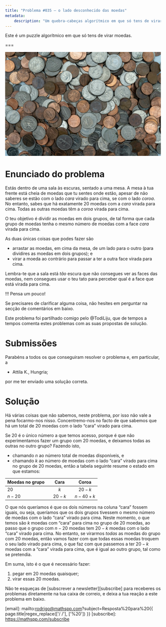 ```yaml
---
title: "Problema #035 – o lado desconhecido das moedas"
metadata:
    description: "Um quebra-cabeças algorítmico em que só tens de virar moedas."
---
```


Este é um puzzle algorítmico em que só tens de virar moedas.

===

![](thumbnail.png "Foto de Michael Longmire no site Unsplash.")

# Enunciado do problema

Estás dentro de uma sala às escuras, sentado a uma mesa.
A mesa à tua frente está cheia de moedas que tu sentes onde estão,
apesar de não saberes se estão com o lado _cara_ virado para cima,
se com o lado _coroa_.
No entanto, sabes que há exatamente 20 moedas com a _cara_ virada
para cima. Todas as outras moedas têm a _coroa_ virada para cima.

O teu objetivo é dividir as moedas em dois grupos,
de tal forma que cada grupo de moedas tenha o mesmo número de moedas
com a face _cara_ virada para cima.

As duas únicas coisas que podes fazer são

 - arrastar as moedas, em cima da mesa, de um lado para o outro (para dividires as moedas em dois grupos); e
 - virar a moeda ao contrário para passar a ter a outra face virada
 para cima.

Lembra-te que a sala está _tão_ escura que não consegues ver as faces
das moedas, nem consegues usar o teu tato para perceber qual é
a face que está virada para cima.

!!! Pensa um pouco!

Se precisares de clarificar alguma coisa, não hesites em perguntar na secção de comentários em baixo.

Este problema foi partilhado comigo pelo @TodiLiju,
que de tempos a tempos comenta estes problemas com as suas
propostas de solução.


# Submissões

Parabéns a todos os que conseguiram resolver o problema e,
em particular, a

 - Attila K., Hungria;

por me ter enviado uma solução correta.


# Solução

Há várias coisas que não sabemos, neste problema,
por isso não vale a pena focarmo-nos nisso.
Concentremo-nos no facto de que sabemos que há um total
de $20$ moedas com o lado “cara” virado para cima.

Se $20$ é o único número a que temos acesso,
porque é que não experimentamos fazer um grupo
com $20$ moedas, e deixamos todas as outras no outro grupo?
Fazendo isto,
 - chamando $n$ ao número total de moedas disponíveis, e
 - chamando $k$ ao número de moedas com o lado “cara” virado para cima no grupo de $20$ moedas,
então a tabela seguinte resume o estado em que estamos:

| Moedas no grupo | | Cara | | Coroa |
| :- | :-: | :-: | :-: | :-: |
| $20$ || $k$ || $20 - k$ |
| $n - 20$ || $20 - k$ || $n - 40 + k$ |

O que nós queríamos é que os dois números na coluna “cara” fossem iguais,
ou seja, queríamos que os dois grupos tivessem o mesmo número de moedas
com o lado “cara” virado para cima.
Neste momento, o que temos são $k$ moedas com “cara” para cima no grupo
de $20$ moedas, ao passo que o grupo com $n - 20$ moedas tem $20 - k$
moedas com o lado “cara” virado para cima.
No entanto, se virarmos _todas_ as moedas do grupo com $20$ moedas,
então vamos fazer com que todas essas moedas troquem o seu lado virado
para cima, o que faz com que passemos a ter $20 - k$ moedas com a “cara”
virada para cima, que é igual ao outro grupo, tal como se pretendia.

Em suma, isto é o que é necessário fazer:

 1. pegar em $20$ moedas quaisquer;
 2. virar essas $20$ moedas.


Não te esqueças de [subscrever a newsletter][subscribe] para receberes os problemas diretamente na tua caixa de correio,
e deixa a tua reação a este problema em baixo.

[email]: mailto:rodrigo@mathspp.com?subject=Resposta%20para%20{{ page.title|regex_replace(['/ /'], ['%20']) }}
[subscribe]: https://mathspp.com/subscribe

